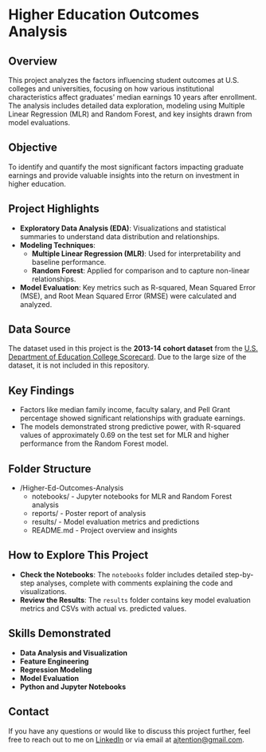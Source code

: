 # Higher Education Outcomes Analysis

## Overview
This project analyzes the factors influencing student outcomes at U.S. colleges and universities, focusing on how various institutional characteristics affect graduates' median earnings 10 years after enrollment. The analysis includes detailed data exploration, modeling using Multiple Linear Regression (MLR) and Random Forest, and key insights drawn from model evaluations.

## Objective
To identify and quantify the most significant factors impacting graduate earnings and provide valuable insights into the return on investment in higher education.

## Project Highlights
- **Exploratory Data Analysis (EDA)**: Visualizations and statistical summaries to understand data distribution and relationships.
- **Modeling Techniques**:
  - **Multiple Linear Regression (MLR)**: Used for interpretability and baseline performance.
  - **Random Forest**: Applied for comparison and to capture non-linear relationships.
- **Model Evaluation**: Key metrics such as R-squared, Mean Squared Error (MSE), and Root Mean Squared Error (RMSE) were calculated and analyzed.

## Data Source
The dataset used in this project is the **2013-14 cohort dataset** from the [U.S. Department of Education College Scorecard](https://collegescorecard.ed.gov/data/). Due to the large size of the dataset, it is not included in this repository.

## Key Findings
- Factors like median family income, faculty salary, and Pell Grant percentage showed significant relationships with graduate earnings.
- The models demonstrated strong predictive power, with R-squared values of approximately 0.69 on the test set for MLR and higher performance from the Random Forest model.

## Folder Structure
- /Higher-Ed-Outcomes-Analysis
  - notebooks/             - Jupyter notebooks for MLR and Random Forest analysis
  - reports/               - Poster report of analysis
  - results/               - Model evaluation metrics and predictions
  - README.md              - Project overview and insights

## How to Explore This Project
- **Check the Notebooks**: The `notebooks` folder includes detailed step-by-step analyses, complete with comments explaining the code and visualizations.
- **Review the Results**: The `results` folder contains key model evaluation metrics and CSVs with actual vs. predicted values.

## Skills Demonstrated
- **Data Analysis and Visualization**
- **Feature Engineering**
- **Regression Modeling**
- **Model Evaluation**
- **Python and Jupyter Notebooks**

## Contact
If you have any questions or would like to discuss this project further, feel free to reach out to me on [LinkedIn](linkedin.com/AnayaTention) or via email at [ajtention@gmail.com](mailto:ajtention@gmail.com).

